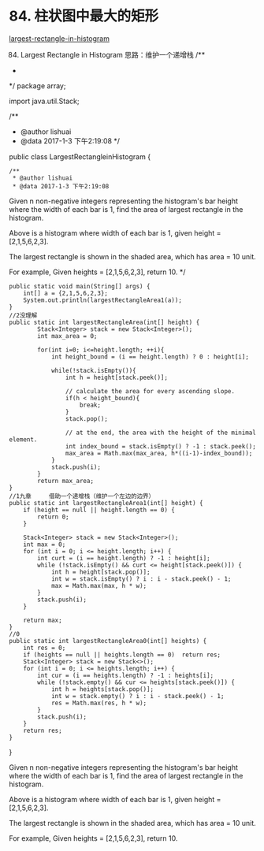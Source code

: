 # 84. 柱状图中最大的矩形
[largest-rectangle-in-histogram](https://leetcode-cn.com/problems/largest-rectangle-in-histogram/)



84. Largest Rectangle in Histogram
思路：维护一个递增栈
/**
 *
 */
package array;

import java.util.Stack;

/**
 * @author lishuai
 * @data 2017-1-3 下午2:19:08
 */

public class LargestRectangleinHistogram {

    /**
     * @author lishuai
     * @data 2017-1-3 下午2:19:08
Given n non-negative integers representing the histogram's bar height where the width of each bar is 1,
find the area of largest rectangle in the histogram.


Above is a histogram where width of each bar is 1, given height = [2,1,5,6,2,3].


The largest rectangle is shown in the shaded area, which has area = 10 unit.

For example,
Given heights = [2,1,5,6,2,3],
return 10.
     */

    public static void main(String[] args) {
        int[] a = {2,1,5,6,2,3};
        System.out.println(largestRectangleArea1(a));
    }
    //2没理解
    public static int largestRectangleArea(int[] height) {   
            Stack<Integer> stack = new Stack<Integer>();
            int max_area = 0;

            for(int i=0; i<=height.length; ++i){
                int height_bound = (i == height.length) ? 0 : height[i];

                while(!stack.isEmpty()){
                    int h = height[stack.peek()];

                    // calculate the area for every ascending slope.
                    if(h < height_bound){
                        break;
                    }
                    stack.pop();

                    // at the end, the area with the height of the minimal element.
                    int index_bound = stack.isEmpty() ? -1 : stack.peek();
                    max_area = Math.max(max_area, h*((i-1)-index_bound));
                }               
                stack.push(i);
            }           
            return max_area;       
    }
    //1九章     借助一个递增栈（维护一个左边的边界）
    public static int largestRectangleArea1(int[] height) {
        if (height == null || height.length == 0) {
            return 0;
        }

        Stack<Integer> stack = new Stack<Integer>();
        int max = 0;
        for (int i = 0; i <= height.length; i++) {
            int curt = (i == height.length) ? -1 : height[i];
            while (!stack.isEmpty() && curt <= height[stack.peek()]) {
                int h = height[stack.pop()];
                int w = stack.isEmpty() ? i : i - stack.peek() - 1;
                max = Math.max(max, h * w);
            }
            stack.push(i);
        }

        return max;
    }
    //0
    public static int largestRectangleArea0(int[] heights) {   
        int res = 0;
        if (heights == null || heights.length == 0)  return res;
        Stack<Integer> stack = new Stack<>();
        for (int i = 0; i <= heights.length; i++) {
            int cur = (i == heights.length) ? -1 : heights[i];
            while (!stack.empty() && cur <= heights[stack.peek()]) {
                int h = heights[stack.pop()];
                int w = stack.empty() ? i : i - stack.peek() - 1;
                res = Math.max(res, h * w);
            }
            stack.push(i);
        }       
        return res;
    }
}


Given n non-negative integers representing the histogram's bar height where the width of each bar is 1, find the area of largest rectangle in the histogram.


Above is a histogram where width of each bar is 1, given height = [2,1,5,6,2,3].



The largest rectangle is shown in the shaded area, which has area = 10 unit.

For example,
Given heights = [2,1,5,6,2,3],
return 10.


